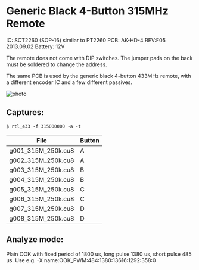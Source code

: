 # Generic Black 4-Button 315MHz Remote

IC: SCT2260 (SOP-16) similar to PT2260
PCB: AK-HD-4 REV:F05 2013.09.02
Battery: 12V

The remote does not come with DIP switches. The jumper pads on the back must be soldered to change the address.

The same PCB is used by the generic black 4-button 433MHz remote, with a different encoder IC and a few different passives.

![photo](photo.jpg)

## Captures:

```
$ rtl_433 -f 315000000 -a -t
```

File               | Button
------------------ | ------
g001_315M_250k.cu8 | A
g002_315M_250k.cu8 | A
g003_315M_250k.cu8 | B
g004_315M_250k.cu8 | B
g005_315M_250k.cu8 | C
g006_315M_250k.cu8 | C
g007_315M_250k.cu8 | D
g008_315M_250k.cu8 | D

## Analyze mode:

Plain OOK with fixed period of 1800 us, long pulse 1380 us, short pulse 485 us.
Use e.g. -X name:OOK_PWM:484:1380:13616:1292:358:0

